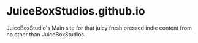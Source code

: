 # JuiceBoxStudios.github.io
JuiceBoxStudio's 
Main site for that juicy fresh pressed indie content from no other than JuiceBoxStudios. 
